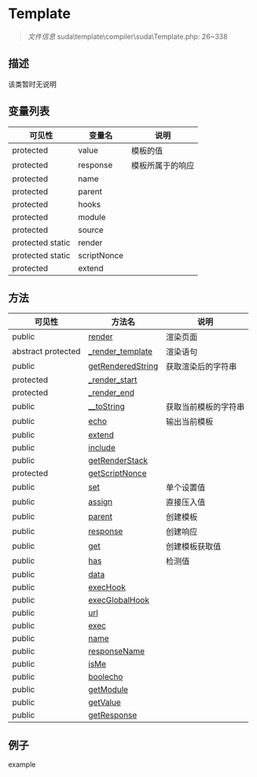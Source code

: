 #  Template 

> *文件信息* suda\template\compiler\suda\Template.php: 26~338





## 描述



该类暂时无说明


## 变量列表
| 可见性 |  变量名   | 说明 |
|--------|----|------|
| protected    | value | 模板的值| 
| protected    | response | 模板所属于的响应| 
| protected    | name | | 
| protected    | parent | | 
| protected    | hooks | | 
| protected    | module | | 
| protected    | source | | 
| protected  static  | render | | 
| protected  static  | scriptNonce | | 
| protected    | extend | | 

## 方法

| 可见性 | 方法名 | 说明 |
|--------|-------|------|
|  public  |[render](Template/render.md) | 渲染页面 |
|abstract  protected  |[_render_template](Template/_render_template.md) | 渲染语句 |
|  public  |[getRenderedString](Template/getRenderedString.md) | 获取渲染后的字符串 |
|  protected  |[_render_start](Template/_render_start.md) |  |
|  protected  |[_render_end](Template/_render_end.md) |  |
|  public  |[__toString](Template/__toString.md) | 获取当前模板的字符串 |
|  public  |[echo](Template/echo.md) | 输出当前模板 |
|  public  |[extend](Template/extend.md) |  |
|  public  |[include](Template/include.md) |  |
|  public  |[getRenderStack](Template/getRenderStack.md) |  |
|  protected  |[getScriptNonce](Template/getScriptNonce.md) |  |
|  public  |[set](Template/set.md) | 单个设置值 |
|  public  |[assign](Template/assign.md) | 直接压入值 |
|  public  |[parent](Template/parent.md) | 创建模板 |
|  public  |[response](Template/response.md) | 创建响应 |
|  public  |[get](Template/get.md) | 创建模板获取值 |
|  public  |[has](Template/has.md) | 检测值 |
|  public  |[data](Template/data.md) |  |
|  public  |[execHook](Template/execHook.md) |  |
|  public  |[execGlobalHook](Template/execGlobalHook.md) |  |
|  public  |[url](Template/url.md) |  |
|  public  |[exec](Template/exec.md) |  |
|  public  |[name](Template/name.md) |  |
|  public  |[responseName](Template/responseName.md) |  |
|  public  |[isMe](Template/isMe.md) |  |
|  public  |[boolecho](Template/boolecho.md) |  |
|  public  |[getModule](Template/getModule.md) |  |
|  public  |[getValue](Template/getValue.md) |  |
|  public  |[getResponse](Template/getResponse.md) |  |
 

## 例子

example